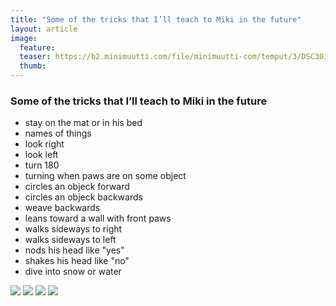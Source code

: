 ```yaml
---
title: "Some of the tricks that I’ll teach to Miki in the future"
layout: article
image:
  feature:
  teaser: https://b2.minimuutti.com/file/minimuutti-com/temput/3/DSC30147-245px.jpg
  thumb:
---
```


### Some of the tricks that I’ll teach to Miki in the future

* stay on the mat or in his bed
* names of things
* look right
* look left
* turn 180
* turning when paws are on some object
* circles an objeck forward
* circles an objeck backwards
* weave backwards
* leans toward a wall with front paws
* walks sideways to right
* walks sideways to left
* nods his head like "yes"
* shakes his head like "no"
* dive into snow or water

![](https://b2.minimuutti.com/file/minimuutti-com/temput/3/IMG19686-245px.jpg)
![](https://b2.minimuutti.com/file/minimuutti-com/temput/3/DSC22512-245px.jpg)
![](https://b2.minimuutti.com/file/minimuutti-com/temput/3/IMG14954-245px.jpg)
![](https://b2.minimuutti.com/file/minimuutti-com/temput/3/IMG12660-245px.jpg)
